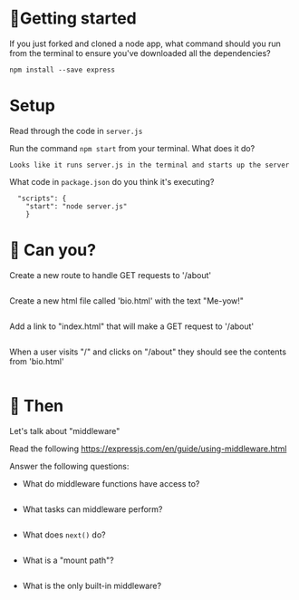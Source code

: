 # 🤰Getting started

If you just forked and cloned a node app, what command should you run from the terminal to ensure you've downloaded all the dependencies?

```
npm install --save express

```

# Setup

Read through the code in `server.js`

Run the command `npm start` from your terminal.
What does it do? 

```
Looks like it runs server.js in the terminal and starts up the server 

```

What code in `package.json` do you think it's executing? 

```
  "scripts": {
    "start": "node server.js"
    }

```

# 👷‍ Can you?

Create a new route to handle GET requests to '/about'

```

```

Create a new html file called 'bio.html' with the text "Me-yow!"

```

```

Add a link to "index.html" that will make a GET request to '/about'

```

```

When a user visits "/" and clicks on "/about" they should see the contents from 'bio.html'

```

```

# 🤷‍ Then

Let's talk about "middleware"

Read the following https://expressjs.com/en/guide/using-middleware.html

Answer the following questions: 
- What do middleware functions have access to?

```

```

- What tasks can middleware perform?

```

```

- What does `next()` do?

```

```

- What is a "mount path"? 

```

```

- What is the only built-in middleware?

```

```

